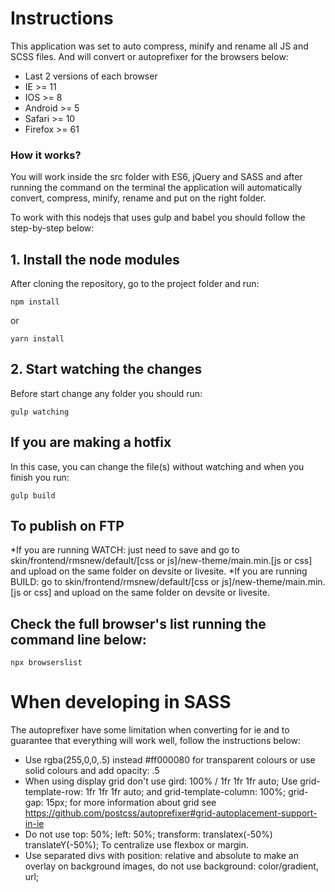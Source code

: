 # Instructions

This application was set to auto compress, minify and rename all JS and SCSS files. And will convert or autoprefixer for the browsers below:
* Last 2 versions of each browser
* IE >= 11
* IOS >= 8
* Android >= 5
* Safari >= 10
* Firefox >= 61

### How it works?
You will work inside the src folder with ES6, jQuery and SASS and after running the command on the terminal the application will automatically convert, compress, minify, rename and put on the right folder.

To work with this nodejs that uses gulp and babel you should follow the step-by-step below:

## 1. Install the node modules
After cloning the repository, go to the project folder and run:
```
npm install
```
or
```
yarn install
```

## 2. Start watching the changes
Before start change any folder you should run:
```
gulp watching
```

## If you are making a hotfix
In this case, you can change the file(s) without watching and when you finish you run:
```
gulp build
```

## To publish on FTP
*If you are running WATCH: just need to save and go to skin/frontend/rmsnew/default/[css or js]/new-theme/main.min.[js or css] and upload on the same folder on devsite or livesite.
*If you are running BUILD: go to skin/frontend/rmsnew/default/[css or js]/new-theme/main.min.[js or css] and upload on the same folder on devsite or livesite.

## Check the full browser's list running the command line below:
```
npx browserslist
```

# When developing in SASS
The autoprefixer have some limitation when converting for ie and to guarantee that everything will work well, follow the instructions below:
* Use rgba(255,0,0,.5) instead #ff000080 for transparent colours or use solid colours and add opacity: .5
* When using display grid don't use gird: 100% / 1fr 1fr 1fr auto; Use grid-template-row: 1fr 1fr 1fr auto; and grid-template-column: 100%; grid-gap: 15px; for more information about grid see https://github.com/postcss/autoprefixer#grid-autoplacement-support-in-ie
* Do not use top: 50%; left: 50%; transform: translatex(-50%) translateY(-50%); To centralize use flexbox or margin.
* Use separated divs with position: relative and absolute to make an overlay on background images, do not use background: color/gradient, url;